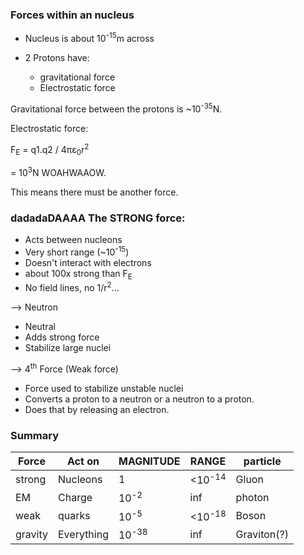 ### Forces within an nucleus
- Nucleus is about 10<sup>-15</sup>m across

- 2 Protons have:  
    - gravitational force
    - Electrostatic force

Gravitational force between the protons is ~10<sup>-35</sup>N.  

Electrostatic force: 

F<sub>E</sub> = q1.q2 / 4&pi;&epsilon;<sub>0</sub>r<sup>2</sup>

= 10<sup>3</sup>N     WOAHWAAOW.

This means there must be another force.

### dadadaDAAAA The STRONG force:

- Acts between nucleons 
- Very short range (~10<sup>-15</sup>)  
- Doesn't interact with electrons  
- about 100x strong than F<sub>E</sub>  
- No field lines, no 1/r<sup>2</sup>...  


--> Neutron  
- Neutral  
- Adds strong force  
- Stabilize large nuclei  

--> 4<sup>th</sup> Force  (Weak force)  
- Force used to stabilize unstable nuclei  
- Converts a proton to a neutron or a neutron to a proton.  
- Does that by releasing an electron.  



### Summary

|Force | Act on | MAGNITUDE | RANGE | particle|
|---|---|---|---|---|
| strong | Nucleons | 1 | <10<sup>-14</sup> | Gluon |
| EM | Charge | 10<sup>-2</sup> | inf | photon |
| weak | quarks | 10<sup>-5</sup> | <10<sup>-18</sup> | Boson |
| gravity | Everything | 10<sup>-38</sup> | inf | Graviton(?) |



